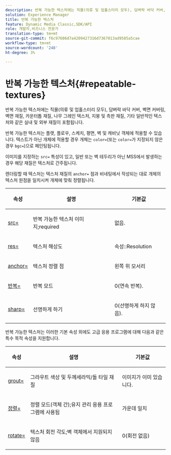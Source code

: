 ```yaml
---
description: 반복 가능한 텍스처에는 직물(의류 및 업홀스터리 모두), 담벼락 바닥 커버, 벽면 커버링, 벽면 재질, 카운터톱 재질, 나무 그레인 텍스처, 지붕 및 측판 재질, 기타 일반적인 텍스처와 같은 실내 및 외부 재질이 포함됩니다.
solution: Experience Manager
title: 반복 가능한 텍스처
feature: Dynamic Media Classic,SDK/API
role: 개발자,비즈니스 전문가
translation-type: tm+mt
source-git-commit: f6c97606d7a4209427316d7367013ad9585a5cae
workflow-type: tm+mt
source-wordcount: '248'
ht-degree: 3%

---
```



# 반복 가능한 텍스처{#repeatable-textures}

반복 가능한 텍스처에는 직물(의류 및 업홀스터리 모두), 담벼락 바닥 커버, 벽면 커버링, 벽면 재질, 카운터톱 재질, 나무 그레인 텍스처, 지붕 및 측판 재질, 기타 일반적인 텍스처와 같은 실내 및 외부 재질이 포함됩니다.

반복 가능한 텍스처는 플랫, 플로우, 스케치, 평면, 벽 및 캐비닛 객체에 적용할 수 있습니다. 텍스트가 아닌 개체에 적용할 경우 개체는 `color=`(또는 `color=`가 지정되지 않은 경우 `bgc=`)으로 페인팅됩니다.

이미지를 지정하는 `src=` 특성이 있고, 일반 또는 벽 테두리가 아닌 MSS에서 발생하는 경우 해당 재질은 텍스처로 간주됩니다.

렌더링할 때 텍스처는 텍스처 재질의 `anchor=` 점과 비네팅에서 작성되는 대로 개체의 텍스처 원점을 일치시켜 개체에 맞춰 정렬됩니다.

<table id="table_992A6E93E4274B598A236F8F728F017A"> 
 <thead> 
  <tr> 
   <th colname="col1" class="entry"> <p>속성 </p> </th> 
   <th colname="col2" class="entry"> <p>설명 </p> </th> 
   <th colname="col3" class="entry"> <p>기본값 </p> </th> 
  </tr> 
 </thead>
 <tbody> 
  <tr> 
   <td colname="col1"> <p> <a href="../../../../../../ir-api/http-protocol/image-rendering-api-ref/c-ir-http-protocol-ref/c-ir-http-protocol-command-reference/r-ir-src.md#reference-62c98abad22149d68d405ed6aaff8272" type="reference" format="dita" scope="local"> <span class="codeph"> src=  </span> </a> </p> </td> 
   <td colname="col2"> <p>반복 가능한 텍스처 이미지;required </p> </td> 
   <td colname="col3"> <p>없음. </p> </td> 
  </tr> 
  <tr> 
   <td colname="col1"> <p> <a href="../../../../../../ir-api/http-protocol/image-rendering-api-ref/c-ir-http-protocol-ref/c-ir-http-protocol-command-reference/r-ir-res.md#reference-0ad9de8887144c83a6db97b4994f7c04" type="reference" format="dita" scope="local"> <span class="codeph"> res=  </span> </a> </p> </td> 
   <td colname="col2"> <p>텍스처 해상도 </p> </td> 
   <td colname="col3"> <span class="codeph"> 속성::Resolution  </span> </td> 
  </tr> 
  <tr> 
   <td colname="col1"> <p> <a href="../../../../../../ir-api/http-protocol/image-rendering-api-ref/c-ir-http-protocol-ref/c-ir-http-protocol-command-reference/r-ir-http-anchor.md#reference-d53923d785c9442997dc7f2199524c26" type="reference" format="dita" scope="local"> <span class="codeph"> anchor=  </span> </a> </p> </td> 
   <td colname="col2"> <p>텍스처 정렬 점 </p> </td> 
   <td colname="col3"> <p>왼쪽 위 모서리 </p> </td> 
  </tr> 
  <tr> 
   <td colname="col1"> <p> <a href="../../../../../../ir-api/http-protocol/image-rendering-api-ref/c-ir-http-protocol-ref/c-ir-http-protocol-command-reference/r-ir-http-repeat.md#reference-37749da8233f42599ecf4731055fb7d8" type="reference" format="dita" scope="local"> <span class="codeph"> 반복=  </span> </a> </p> </td> 
   <td colname="col2"> <p>반복 모드 </p> </td> 
   <td colname="col3"> <p>0(연속 반복). </p> </td> 
  </tr> 
  <tr> 
   <td colname="col1"> <p> <a href="../../../../../../ir-api/http-protocol/image-rendering-api-ref/c-ir-http-protocol-ref/c-ir-http-protocol-command-reference/r-ir-http-sharp.md#reference-acdd87f6b5de4e3a85e5d3c03022a35a" type="reference" format="dita" scope="local"> <span class="codeph"> sharp=  </span> </a> </p> </td> 
   <td colname="col2"> <p>선명하게 하기 </p> </td> 
   <td colname="col3"> <p>0(선명하게 하지 않음). </p> </td> 
  </tr> 
 </tbody> 
</table>

반복 가능한 텍스처는 이러한 기본 속성 외에도 고급 응용 프로그램에 대해 다음과 같은 특수 목적 속성을 지원합니다.

<table id="table_A97365804CB143DEB31F26A65DA3CE04"> 
 <thead> 
  <tr> 
   <th colname="col1" class="entry"> <p>속성 </p> </th> 
   <th colname="col2" class="entry"> <p>설명 </p> </th> 
   <th colname="col3" class="entry"> <p>기본값 </p> </th> 
  </tr> 
 </thead>
 <tbody> 
  <tr> 
   <td colname="col1"> <p> <a href="../../../../../../ir-api/http-protocol/image-rendering-api-ref/c-ir-http-protocol-ref/c-ir-http-protocol-command-reference/r-ir-grout.md#reference-73651cbbbc344adba2626ef950d3672a" type="reference" format="dita" scope="local"> <span class="codeph"> grout=  </span> </a> </p> </td> 
   <td colname="col2"> <p>그라우트 색상 및 두께세라믹/돌 타일 재질 </p> </td> 
   <td colname="col3"> <p>이미지가 이미 있습니다. </p> </td> 
  </tr> 
  <tr> 
   <td colname="col1"> <p> <a href="../../../../../../ir-api/http-protocol/image-rendering-api-ref/c-ir-http-protocol-ref/c-ir-http-protocol-command-reference/r-ir-align.md#reference-4d63baa522ce42f9b15167ba34c5c6a7" type="reference" format="dita" scope="local"> <span class="codeph"> 정렬=  </span> </a> </p> </td> 
   <td colname="col2"> <p>정렬 모드(객체 간);유지 관리 응용 프로그램에 사용됨 </p> </td> 
   <td colname="col3"> <p>가운데 일치 </p> </td> 
  </tr> 
  <tr> 
   <td colname="col1"> <p> <a href="../../../../../../ir-api/http-protocol/image-rendering-api-ref/c-ir-http-protocol-ref/c-ir-http-protocol-command-reference/r-ir-rotate.md#reference-3745d74a913e4065b7ac009fb4fd9e3c" type="reference" format="dita" scope="local"> <span class="codeph"> rotate= </span> </a> </p> </td> 
   <td colname="col2"> <p>텍스처 회전 각도;벽 객체에서 지원되지 않음 </p> </td> 
   <td colname="col3"> <p>0(회전 없음) </p> </td> 
  </tr> 
 </tbody> 
</table>


